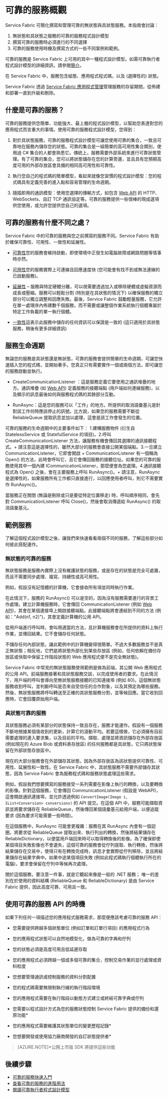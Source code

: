 <properties
   pageTitle="Service Fabric 可靠的服務程式設計模型概觀"
   description="深入了解 Service Fabric 可靠的服務的程式設計模型，並開始撰寫自己的服務。"
   services="Service-Fabric"
   documentationCenter=".net"
   authors="masnider"
   manager="timlt"
   editor="jessebenson"/>

<tags
   ms.service="Service-Fabric"
   ms.devlang="dotnet"
   ms.topic="article"
   ms.tgt_pltfrm="NA"
   ms.workload="NA"
   ms.date="04/13/2015"
   ms.author="masnider;jesseb"/>

# 可靠的服務概觀
Service Fabric 可簡化撰寫和管理可靠的無狀態與具狀態服務。本指南會討論：

1. 無狀態和具狀態之服務的可靠的服務程式設計模型
2. 撰寫可靠的服務時必須進行的不同選擇
3. 可靠的服務使用時機及撰寫方式的一些不同案例和範例。

可靠的服務是 Service Fabric 上可用的其中一種程式設計模型。如需可靠執行者程式設計模型的詳細資訊，請參閱[簡介](../service-fabric/service-fabric-reliable-actors-introduction.md)。

在 Service Fabric 中，服務包含組態、應用程式程式碼，以及 (選擇性的) 狀態。

Service Fabric 透過 [Service Fabric 應用程式管理](../service-fabric/service-fabric-deploy-remove-applications.md)管理服務的存留期間，從佈建和部署一直到升級和刪除。

## 什麼是可靠的服務？
可靠的服務提供您簡單、功能強大、最上層的程式設計模型，以幫助您表達對您的應用程式而言重大的事情。使用可靠的服務程式設計模型，您得到：

1. 對於具狀態服務，可靠的服務程式設計模型可讓您使用可靠的集合，一致且可靠地在服務內儲存您的狀態。可靠的集合是一組簡單的高可用性集合類別，使用過 C# 集合的人都會熟悉它。傳統上，服務需要外部系統來進行可靠狀態管理。有了可靠的集合，您可以將狀態儲存在您的計算旁邊，並且具有您預期高度可用的外部存放區會具備的相同高可用性和可靠性。

2. 執行您自己的程式碼的簡單模型，看起來就像您習慣的程式設計模型：您的程式碼具有定義完善的進入點和容易管理的生命週期。

3. 隨插即用的通訊模型：使用您選擇的傳輸方式，如包含 [Web API](../service-fabric/service-fabric-reliable-services-communication-webapi.md) 的 HTTP、WebSockets、自訂 TCP 通訊協定等。可靠的服務提供一些很棒的現成選項供您使用，或允許您提供您自己的選項。

## 可靠的服務有什麼不同之處？
Service Fabric 中的可靠的服務與您之前撰寫的服務不同。Service Fabric 有助於確保可靠性、可用性、一致性和延展性。

+ <u>可靠性</u>您的服務會維持啟動，即使環境中正發生如電腦故障或網路問題等情事時亦然。

+ <u>可用性</u>您的服務實際上可連線且回應速度快 (您可能會有找不到或無法連線的已啟動服務)。

+ <u>延展性</u> – 服務與特定硬體分離，可以視需要透過加入或移除硬體或虛擬資源而成長或壓縮。服務可以輕鬆分割 (特別是在具狀態的情況下) 以確保服務的獨立部分可以獨立調整和回應失敗。最後，Service Fabric 鼓勵輕量服務，它允許在單一處理序內佈建數千個服務，而不需要或讓整個作業系統執行個體專屬於特定工作負載的單一執行個體。

+ <u>一致性</u>這表示此服務中儲存的任何資訊可以保證是一致的 (這只適用於具狀態服務，稍後有更多詳細資訊)

## 服務生命週期
無論您的服務是具狀態還是無狀態，可靠的服務會提供簡單的生命週期，可讓您快速插入您的程式碼，並開始著手。您真正只有需要實作一個或兩個方法，即可讓您的服務啟動並執行。

+ CreateCommunicationListener ：這是服務定義它要使用之通訊堆疊的地方。通訊堆疊 (如 [Web API](../service-fabric/service-fabric-reliable-services-communication-webapi.md)) 定義服務的接聽端點 (用戶端如何連線服務)，以及顯示的訊息最後如何與服務程式碼的其餘部分互動。

+ RunAsync：這是您的服務可以「工作」的地方。所提供的取消語彙基元是針對該工作何時應該停止的訊號。比方說，如果您的服務需要不斷從 ReliableQueue 提取訊息並加以處理，這會是該工作會發生的位置。

可靠的服務的生命週期中的主要事件如下： 1.建構服務物件 (衍生自 StatelessService 或 StatefulService 的項目)。2.呼叫 CreateCommunicationListener 方法，讓服務有機會傳回其選擇的通訊接聽程式。+ 請注意這是選擇性的，雖然大部分的服務會直接公開某個端點。3.一旦建立 CommunicationListener，它即會開啟 + CommunicationListener 有一個稱為 Open() 的方法，此時會呼叫它，且它會傳回服務的接聽位址。如果您的可靠的服務使用其中一個內建 ICommunicationListener，那麼便會為您處理。4.通訊接聽程式為 Open() 之後，會在主要服務上呼叫 RunAsync()。+ 請注意，RunAsync 是選擇性的，如果服務所有工作都只直接進行，以回應使用者呼叫，則它不需要實作 RunAsync()。

當服務正在關閉 (無論是刪除或只是要從特定位置移走) 時，呼叫順序相同，會先對 CommunicationListener 呼叫 Close()，然後會取消傳遞給 RunAsync() 的取消語彙基元。

## 範例服務
了解這個程式設計模型之後，讓我們來快速看看兩個不同的服務，了解這些部分如何彼此搭配運作。

### 無狀態的可靠的服務
無狀態服務是服務內實際上沒有維護狀態的服務，或是存在的狀態是完全可處置，而且不需要同步處理、複寫、持續性或高可用性。

例如，假設沒有記憶體的計算機，它會接收所有項並同時執行作業。

在此情況下，服務的 RunAsync() 可以是空的，因為沒有服務需要進行的背景工作處理。建立計算機服務時，它會傳回 CommunicationListener (例如 [Web API](../service-fabric/service-fabric-reliable-services-communication-webapi.md))，其會在某個連接埠上開啟接聽端點。此接聽端點將會連結到不同的方法 (例如："Add(n1, n2)")，其會定義計算機的公用 API。

從用戶端進行呼叫時，會叫用適當的方法，且計算機服務會在所提供的資料上執行作業，並傳回結果。它不會儲存任何狀態。

不儲存任何內部狀態，讓此範例中的計算機變得很簡單。不過大多數服務並不是真正無狀態；相反地，它們是將狀態外部化到某些存放區 (例如，任何依賴在備份存放區或快取中保留工作階段狀態的 Web 應用程式便不是完全無狀態)。

Service Fabric 中常見的無狀態服務使用範例是做為前端，其公開 Web 應用程式的公用 API。前端服務接著和具狀態服務交談，以完成使用者的要求。在此情況下，用戶端的呼叫會導向至無狀態服務接聽的已知連接埠 (例如 80)。這個無狀態服務收到呼叫，並判斷呼叫是否來自受信任的合作對象，以及其預定為哪些服務。然後，無狀態服務將呼叫轉送至正確的具狀態服務分割，並等候回應。當它收到回應時，它會回覆原始用戶端。

### 具狀態可靠的服務
具狀態服務必須有某部分的狀態保持一致且存在，服務才能運作。假設有一個服務不斷地根據某個值收到的更新，計算它的滾動平均。若要這樣做，它必須擁有目前需要處理的連入要求集，以及目前的平均。擷取、處理並將資訊儲存在外部存放區 (例如現在的 Azure Blob 或資料表存放區) 的任何服務都是具狀態，它只將狀態保留在外部狀態存放區中。

現在的大部分服務會在外部儲存其狀態，因為外部存放區為該狀態提供可靠性、可用性、延展性和一致性。在 Service Fabric 中，具狀態服務不需要外部儲存其狀態，因為 Service Fabric 會為服務程式碼和服務狀態處理這些需求。

例如，假設我們想要撰寫的服務接受一系列需要在影像上執行的轉換，以及要轉換的影像。針對這個服務，它會傳回 CommunicationListener (假設是 WebAPI)，這會開啟通訊連接埠，並允許透過例如 `ConvertImage(Image i, IList<Conversion> conversions)` 的 API 提交。在這個 API 中，服務可能擷取資訊並將要求儲存在 ReliableQueue，然後傳回某個語彙基元給用戶端，以便追蹤要求 (因為要求可能需要一些時間)。

在這個服務中，RunAsync 可能會更複雜：服務在其 RunAsync 內會有一個迴圈，將要求從 ReliableQueue 提取出來、執行列出的轉換，然後將結果儲存在 ReliableDictionary，以便當用戶端回來時可以取得轉換後的影像。為了確保即使某個項目失敗影像也不會遺失，這個可靠的服務會從佇列提取、執行轉換，然後將結果儲存在交易中，使得只有在轉換完成時，訊息才會實際從佇列移除，並且將結果儲存在結果字典中。如果中途某個項目失敗 (例如此程式碼執行個體執行所在的電腦)，要求會保留在佇列中等候再次處理。

關於這個服務，要注意一件事，就是它聽起來像是一般的 .NET 服務； 唯一的差別在於使用的資料結構 (ReliableQueue 和 ReliableDictionary) 是由 Service Fabric 提供，因此高度可靠、可用且一致。

## 使用可靠的服務 API 的時機
如果下列任何一項描述您的應用程式服務需求，那麼便應該考慮可靠的服務 API：

- 您需要提供跨越多個狀態單位 (例如訂單和訂單行項目) 的應用程式行為

- 您的應用程式狀態可以自然地模型化，做為可靠的字典和佇列

- 您的狀態必須是高度可用且低延遲存取

- 您的應用程式必須跨越一個或多個可靠的集合，控制交易作業的並行處理或資料粒度

- 您想要管理通訊或控制服務的資料分割配置

- 您的程式碼需要無限制執行緒的執行階段環境

- 您的應用程式需要在執行階段以動態方式建立或終結可靠字典或佇列

- 您需要以程式設計方式為您的服務狀態控制 Service Fabric 提供的備份和還原功能*

- 您的應用程式需要維護其狀態單位的變更歷程記錄*

- 您想要開發或使用協力廠商開發的自訂狀態提供者*

> [AZURE.NOTE]*公開上市版 SDK 將提供這些功能


## 後續步驟
+ [可靠的服務快速入門](../service-fabric/service-fabric-reliable-services-quick-start.md)
+ [查看可靠的服務的進階用法](service-fabric-reliable-services-advanced-usage.md)
+ [閱讀可靠執行者程式設計模型](../service-fabric/service-fabric-reliable-actors-introduction.md)
 

<!---HONumber=58-->